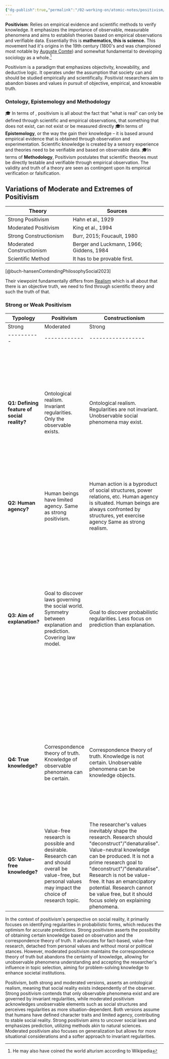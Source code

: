 ```yaml
---
{"dg-publish":true,"permalink":"/02-working-on/atomic-notes/positivism/","title":"Positivism","noteIcon":"","created":"Monday, December 18th 2023, 1:33:23 pm","updated":"2024-02-15T19:08:16.744+01:00"}
---
```



**Positivism**: Relies on empirical evidence and scientific methods to verify knowledge. It emphasizes the importance of observable, measurable phenomena and aims to establish theories based on empirical observations and verifiable data. Essentially this is **mathematics, this is science.** This movement had it's origins in the 19th century (1800's and was championed most notable by [Auguste Comte](https://en.wikipedia.org/wiki/Auguste_Comte)) and somewhat fundamental to developing sociology as a whole.[^1]

Positivism is a paradigm that emphasizes objectivity, knowability, and deductive logic. It operates under the assumption that society can and should be studied empirically and scientifically. Positivist researchers aim to abandon biases and values in pursuit of objective, empirical, and knowable truth.

### Ontology, Epistemology and Methodology

🎓 In terms of , positivism is all about the fact that "what is real" can only be defined through scientific and empirical observations, that something that does not exist, can not exist or be measured directly
🎓In terms of **Epistemology**, or the way the gain their knowledge – it is based around empirical evidence that is obtained through observation and experimentation. Scientific knowledge is created by a sensory experience and theories need to be verifiable and based on observable data.
🎓In terms of **Methodology**, Positivism postulates that scientific theories must be directly testable and verifiable through empirical observation. The validity and truth of a theory are seen as contingent upon its empirical verification or falsification.


## Variations of Moderate and Extremes of Positivism
| Theory                  | Sources                                                                                                                                                 |
|-------------------------|---------------------------------------------------------------------------------------------------------------------------------------------------------|
| Strong Positivism       | Hahn et al., 1929                                                                                                                                      |
| Moderated Positivism    | King et al., 1994                                                                                                                                      |
| Strong Constructionism  | Burr, 2015; Foucault, 1980                                                                                                                             |
| Moderated Constructionism | Berger and Luckmann, 1966; Giddens, 1984                                                                                                               |
| Scientific Method       | It has to be provable first.                                                                                                                           |

[@buch-hansenContendingPhilosophySocial2023]


Their viewpoint fundamentally differs from [Realism](<02_ Working Brain/00_Please-Process 1/Philosophy of Science, Realism>) which is all about that there is an objective truth, we need to find through scientific theory and such the truth of that.

### Strong or Weak Positivism

| Typology | Positivism | Constructionism | Realism |
|----------|------------|-----------------|---------|
| Strong   | Moderated  | Strong          | Moderated |
|----------|------------|-----------------|---------|
| **Q1: Defining feature of social reality?** | Ontological realism. Invariant regularities. Only the observable exists. | Ontological realism. Regularities are not invariant. Unobservable social phenomena may exist. | Ontological idealism: multiple social realities. Social constructs. Ontological realism: one social reality which is construed differently. Social constructs. Ontological realism. Deep structures. Ontological realism. Deep structures, but the ideational and agential are equally important. |
| **Q2: Human agency?** | Human beings have limited agency. Same as strong positivism. | Human action is a byproduct of social structures, power relations, etc. Human agency is situated. Human beings are always confronted by structures, yet exercise agency Same as strong realism. |
| **Q3: Aim of explanation?** | Goal to discover laws governing the social world. Symmetry between explanation and prediction. Covering law model. | Goal to discover probabilistic regularities. Less focus on prediction than explanation. | Goal to gain in-depth knowledge of social constructs and their impact. Does not relate to "the objective world". Goal to gain in-depth knowledge of social constructs and their impact. Mainly focusing on ideational aspects, but can relate to objective/material aspects. Goal to uncover causal mechanisms that mainly take the form of social structures. Goal to uncover causal mechanisms that take various forms. |
| **Q4: True knowledge?** | Correspondence theory of truth. Knowledge of observable phenomena can be certain. | Correspondence theory of truth. Knowledge is not certain. Unobservable phenomena can be knowledge objects. | Conventionalist theory of truth. Knowledge is never certain. No objective facts. Correspondence theory of truth. Knowledge is never certain and always conceptually mediated. Correspondence theory of truth. Fallibilism. Correspondence theory of truth. Fallibilism. |
| **Q5: Value-free knowledge?** | Value-free research is possible and desirable. Research can and should overall be value-free, but personal values may impact the choice of research topic. | The researcher's values inevitably shape the research. Research should "deconstruct"/"denaturalise". Value-neutral knowledge can be produced. It is not a prime research goal to "deconstruct"/"denaturalise". Research is not be value-free. It has an emancipatory potential. Research cannot be value free, but it should focus solely on explaining phenomena. |


In the context of positivism's perspective on social reality, it primarily focuses on identifying regularities in probabilistic forms, which reduces the optimism for accurate predictions. Strong positivism asserts the possibility of obtaining certain knowledge based on observation and the correspondence theory of truth. It advocates for fact-based, value-free research, detached from personal values and without moral or political stances. However, moderated positivism maintains the correspondence theory of truth but abandons the certainty of knowledge, allowing for unobservable phenomena understanding and accepting the researcher's influence in topic selection, aiming for problem-solving knowledge to enhance societal institutions.


Positivism, both strong and moderated versions, asserts an ontological realism, meaning that social reality exists independently of the observer. Strong positivism contends that only observable phenomena exist and are governed by invariant regularities, while moderated positivism acknowledges unobservable elements such as social structures and perceives regularities as more situation-dependent. Both versions assume that humans have defined character traits and limited agency, contributing to stable social reality. Strong positivism aims to uncover social laws and emphasizes prediction, utilizing methods akin to natural sciences. Moderated positivism also focuses on generalization but allows for more situational considerations and a softer approach to invariant regularities.

[^1]: He may also have coined the world alturism according to Wikipedia